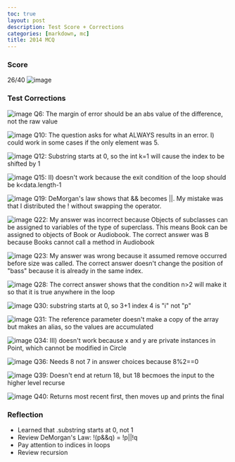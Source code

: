 ```yaml
---
toc: true
layout: post
description: Test Score + Corrections
categories: [markdown, mc]
title: 2014 MCQ
---
```


### Score

26/40
![image](https://user-images.githubusercontent.com/56745453/200934287-4b7f1ed0-46d6-43e9-99a0-47e605626d43.png)

### Test Corrections

![image](https://user-images.githubusercontent.com/56745453/200934376-d749b4a7-7a47-4616-9dff-f612ee14392e.png)
Q6: The margin of error should be an abs value of the difference, not the raw value

![image](https://user-images.githubusercontent.com/56745453/200934472-e3cdc93d-2a0f-4d2a-a865-ae677e463c15.png)
Q10: The question asks for what ALWAYS results in an error. I) could work in some cases if the only element was 5.

![image](https://user-images.githubusercontent.com/56745453/200934596-29e6020b-1a1a-4b72-bda3-f525989a1b01.png)
Q12: Substring starts at 0, so the int k=1 will cause the index to be shifted by 1

![image](https://user-images.githubusercontent.com/56745453/200934692-ccfa8c2c-d926-424a-9cd2-980a67809a88.png)
Q15: II) doesn't work because the exit condition of the loop should be k<data.length-1

![image](https://user-images.githubusercontent.com/56745453/200934833-45d975a8-4cb4-490e-a673-f5ca83b5d464.png)
Q19: DeMorgan's law shows that && becomes ||. My mistake was that I distributed the ! without swapping the operator.

![image](https://user-images.githubusercontent.com/56745453/200934976-19a4266d-f0e0-44f4-b62b-fe473aa49e58.png)
Q22: My answer was incorrect because Objects of subclasses can be assigned to variables of the type of superclass. This means Book can be assigned to objects of Book or Audiobook. The correct answer was B because Books cannot call a method in Audiobook

![image](https://user-images.githubusercontent.com/56745453/200935145-ecdb45ca-4988-4036-886b-3e6aefdc49a5.png)
Q23: My answer was wrong because it assumed remove occurred before size was called. The correct answer doesn't change the position of "bass" because it is already in the same index.

![image](https://user-images.githubusercontent.com/56745453/200935456-6efd5ae2-e719-424a-82a4-613da0f6e57a.png)
Q28: The correct answer shows that the condition n>2 will make it so that it is true anywhere in the loop

![image](https://user-images.githubusercontent.com/56745453/200935625-5af00f08-4966-4206-b7e2-11c5af1912f9.png)
Q30: substring starts at 0, so 3+1 index 4 is "i" not "p"

![image](https://user-images.githubusercontent.com/56745453/200935747-de318b02-9e83-4137-8db6-4515df112003.png)
Q31: The reference parameter doesn't make a copy of the array but makes an alias, so the values are accumulated

![image](https://user-images.githubusercontent.com/56745453/200936180-ffde8c30-f3ee-4899-9183-e3693dc4868b.png)
Q34: III) doesn't work because x and y are private instances in Point, which cannot be modified in Circle

![image](https://user-images.githubusercontent.com/56745453/200936397-f36f17fc-0d66-4b4b-acf9-2d65555d4a75.png)
Q36: Needs 8 not 7 in answer choices because 8%2==0

![image](https://user-images.githubusercontent.com/56745453/200936568-a8488545-f06f-4726-b1c8-03e25c22b9ab.png)
Q39: Doesn't end at return 18, but 18 becmoes the input to the higher level recurse

![image](https://user-images.githubusercontent.com/56745453/200936803-d2f7ce5b-c352-4827-a57f-fdb787912d6c.png)
Q40: Returns most recent first, then moves up and prints the final

### Reflection
- Learned that .substring starts at 0, not 1
- Review DeMorgan's Law: !(p&&q) = !p||!q
- Pay attention to indices in loops
- Review recursion
